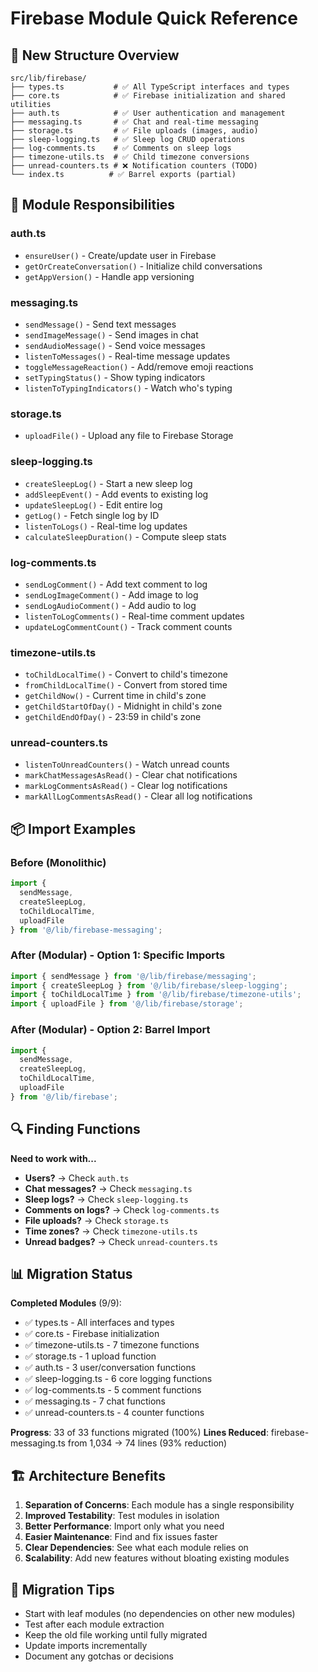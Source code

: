 # Firebase Module Quick Reference

## 📁 New Structure Overview

```
src/lib/firebase/
├── types.ts           # ✅ All TypeScript interfaces and types
├── core.ts            # ✅ Firebase initialization and shared utilities
├── auth.ts            # ✅ User authentication and management
├── messaging.ts       # ✅ Chat and real-time messaging
├── storage.ts         # ✅ File uploads (images, audio)
├── sleep-logging.ts   # ✅ Sleep log CRUD operations
├── log-comments.ts    # ✅ Comments on sleep logs
├── timezone-utils.ts  # ✅ Child timezone conversions
├── unread-counters.ts # ❌ Notification counters (TODO)
└── index.ts          # ✅ Barrel exports (partial)
```

## 🎯 Module Responsibilities

### **auth.ts**
- `ensureUser()` - Create/update user in Firebase
- `getOrCreateConversation()` - Initialize child conversations
- `getAppVersion()` - Handle app versioning

### **messaging.ts**
- `sendMessage()` - Send text messages
- `sendImageMessage()` - Send images in chat
- `sendAudioMessage()` - Send voice messages
- `listenToMessages()` - Real-time message updates
- `toggleMessageReaction()` - Add/remove emoji reactions
- `setTypingStatus()` - Show typing indicators
- `listenToTypingIndicators()` - Watch who's typing

### **storage.ts**
- `uploadFile()` - Upload any file to Firebase Storage

### **sleep-logging.ts**
- `createSleepLog()` - Start a new sleep log
- `addSleepEvent()` - Add events to existing log
- `updateSleepLog()` - Edit entire log
- `getLog()` - Fetch single log by ID
- `listenToLogs()` - Real-time log updates
- `calculateSleepDuration()` - Compute sleep stats

### **log-comments.ts**
- `sendLogComment()` - Add text comment to log
- `sendLogImageComment()` - Add image to log
- `sendLogAudioComment()` - Add audio to log
- `listenToLogComments()` - Real-time comment updates
- `updateLogCommentCount()` - Track comment counts

### **timezone-utils.ts**
- `toChildLocalTime()` - Convert to child's timezone
- `fromChildLocalTime()` - Convert from stored time
- `getChildNow()` - Current time in child's zone
- `getChildStartOfDay()` - Midnight in child's zone
- `getChildEndOfDay()` - 23:59 in child's zone

### **unread-counters.ts**
- `listenToUnreadCounters()` - Watch unread counts
- `markChatMessagesAsRead()` - Clear chat notifications
- `markLogCommentsAsRead()` - Clear log notifications
- `markAllLogCommentsAsRead()` - Clear all log notifications

## 📦 Import Examples

### Before (Monolithic)
```typescript
import { 
  sendMessage, 
  createSleepLog, 
  toChildLocalTime,
  uploadFile 
} from '@/lib/firebase-messaging';
```

### After (Modular) - Option 1: Specific Imports
```typescript
import { sendMessage } from '@/lib/firebase/messaging';
import { createSleepLog } from '@/lib/firebase/sleep-logging';
import { toChildLocalTime } from '@/lib/firebase/timezone-utils';
import { uploadFile } from '@/lib/firebase/storage';
```

### After (Modular) - Option 2: Barrel Import
```typescript
import { 
  sendMessage, 
  createSleepLog, 
  toChildLocalTime,
  uploadFile 
} from '@/lib/firebase';
```

## 🔍 Finding Functions

**Need to work with...**
- **Users?** → Check `auth.ts`
- **Chat messages?** → Check `messaging.ts`
- **Sleep logs?** → Check `sleep-logging.ts`
- **Comments on logs?** → Check `log-comments.ts`
- **File uploads?** → Check `storage.ts`
- **Time zones?** → Check `timezone-utils.ts`
- **Unread badges?** → Check `unread-counters.ts`

## 📊 Migration Status

**Completed Modules** (9/9):
- ✅ types.ts - All interfaces and types
- ✅ core.ts - Firebase initialization
- ✅ timezone-utils.ts - 7 timezone functions
- ✅ storage.ts - 1 upload function
- ✅ auth.ts - 3 user/conversation functions
- ✅ sleep-logging.ts - 6 core logging functions
- ✅ log-comments.ts - 5 comment functions
- ✅ messaging.ts - 7 chat functions
- ✅ unread-counters.ts - 4 counter functions

**Progress**: 33 of 33 functions migrated (100%)
**Lines Reduced**: firebase-messaging.ts from 1,034 → 74 lines (93% reduction)

## 🏗️ Architecture Benefits

1. **Separation of Concerns**: Each module has a single responsibility
2. **Improved Testability**: Test modules in isolation
3. **Better Performance**: Import only what you need
4. **Easier Maintenance**: Find and fix issues faster
5. **Clear Dependencies**: See what each module relies on
6. **Scalability**: Add new features without bloating existing modules

## 🚀 Migration Tips

- Start with leaf modules (no dependencies on other new modules)
- Test after each module extraction
- Keep the old file working until fully migrated
- Update imports incrementally
- Document any gotchas or decisions